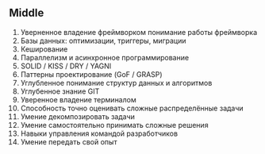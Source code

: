 ## Middle
1. Уверненное владение фреймворком понимание работы фреймворка
1. Базы данных: оптимизации, триггеры, миграции
1. Кеширование
1. Параллелизм и асинхронное программирование
1. SOLID / KISS / DRY / YAGNI
1. Паттерны проектирование (GoF / GRASP)
1. Углубленное понимание структур данных и алгоритмов
1. Углубенное знание GIT
1. Уверенное владение терминалом 
1. Способность точно оценивать сложные распределённые задачи
1. Умение декомпозировать задачи
1. Умение самостоятельно принимать сложные решения
1. Навыки управления командой разработчиков
1. Умение передать свой опыт
